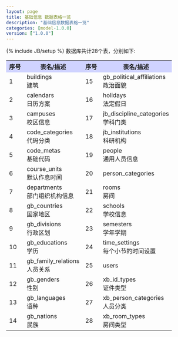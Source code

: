 ```yaml
---
layout: page
title: 基础信息 数据表格一览
description: "基础信息数据表格一览"
categories: [model-1.0.0]
version: ["1.0.0"]
---
```

{% include JB/setup %}
数据库共计28个表，分别如下:

<table class="table table-bordered table-striped table-condensed">
  <tr>
    <th style="background-color:#D0D3FF">序号</th>
    <th style="background-color:#D0D3FF">表名/描述</th>
    <th style="background-color:#D0D3FF">序号</th>
    <th style="background-color:#D0D3FF">表名/描述</th>
  </tr>
  <tr>
    <td>1</td>
    <td>buildings<br>建筑</td>
    <td>15</td>
    <td>gb_political_affiliations<br>政治面貌</td>
  </tr>
  <tr>
    <td>2</td>
    <td>calendars<br>日历方案</td>
    <td>16</td>
    <td>holidays<br>法定假日</td>
  </tr>
  <tr>
    <td>3</td>
    <td>campuses<br>校区信息</td>
    <td>17</td>
    <td>jb_discipline_categories<br>学科门类</td>
  </tr>
  <tr>
    <td>4</td>
    <td>code_categories<br>代码分类</td>
    <td>18</td>
    <td>jb_institutions<br>科研机构</td>
  </tr>
  <tr>
    <td>5</td>
    <td>code_metas<br>基础代码</td>
    <td>19</td>
    <td>people<br>通用人员信息</td>
  </tr>
  <tr>
    <td>6</td>
    <td>course_units<br>默认作息时间</td>
    <td>20</td>
    <td>person_categories<br></td>
  </tr>
  <tr>
    <td>7</td>
    <td>departments<br>部门组织机构信息</td>
    <td>21</td>
    <td>rooms<br>房间</td>
  </tr>
  <tr>
    <td>8</td>
    <td>gb_countries<br>国家地区</td>
    <td>22</td>
    <td>schools<br>学校信息</td>
  </tr>
  <tr>
    <td>9</td>
    <td>gb_divisions<br>行政区划</td>
    <td>23</td>
    <td>semesters<br>学年学期</td>
  </tr>
  <tr>
    <td>10</td>
    <td>gb_educations<br>学历</td>
    <td>24</td>
    <td>time_settings<br>每个小节的时间设置</td>
  </tr>
  <tr>
    <td>11</td>
    <td>gb_family_relations<br>人员关系</td>
    <td>25</td>
    <td>users<br></td>
  </tr>
  <tr>
    <td>12</td>
    <td>gb_genders<br>性别</td>
    <td>26</td>
    <td>xb_id_types<br>证件类型</td>
  </tr>
  <tr>
    <td>13</td>
    <td>gb_languages<br>语种</td>
    <td>27</td>
    <td>xb_person_categories<br>人员分类</td>
  </tr>
  <tr>
    <td>14</td>
    <td>gb_nations<br>民族</td>
    <td>28</td>
    <td>xb_room_types<br>房间类型</td>
  </tr>
</table>
